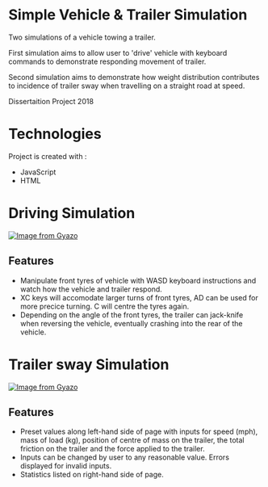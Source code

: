 # Simple Vehicle & Trailer Simulation
Two simulations of a vehicle towing a trailer.

First simulation aims to allow user to 'drive' vehicle with keyboard commands to demonstrate responding movement of trailer.

Second simulation aims to demonstrate how weight distribution contributes to incidence of trailer sway when travelling on a straight road at speed.

Dissertaition Project 2018

# Technologies
Project is created with :
* JavaScript
* HTML

# Driving Simulation
[![Image from Gyazo](https://i.gyazo.com/7c989d0745c01ce14334643bc368b573.gif)](https://gyazo.com/7c989d0745c01ce14334643bc368b573)

## Features
* Manipulate front tyres of vehicle with WASD keyboard instructions and watch how the vehicle and trailer respond.
* XC keys will accomodate larger turns of front tyres, AD can be used for more precice turning. C will centre the tyres again.
* Depending on the angle of the front tyres, the trailer can jack-knife when reversing the vehicle, eventually crashing into the rear of the vehicle.

# Trailer sway Simulation
[![Image from Gyazo](https://i.gyazo.com/7eb048b15529eabd1796c1e53b638ea9.gif)](https://gyazo.com/7eb048b15529eabd1796c1e53b638ea9)

## Features
* Preset values along left-hand side of page with inputs for speed (mph), mass of load (kg), position of centre of mass on the trailer, the total friction on the trailer and the force applied to the trailer.
* Inputs can be changed by user to any reasonable value. Errors displayed for invalid inputs.
* Statistics listed on right-hand side of page.
